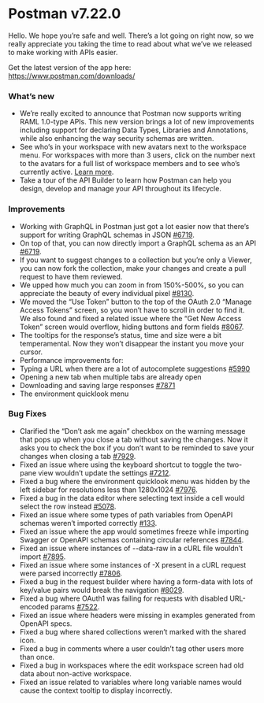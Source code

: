 # Postman v7.22.0

Hello. We hope you’re safe and well. There’s a lot going on right now, so we really appreciate you taking the time to read about what we’ve we released to make working with APIs easier.

Get the latest version of the app here: https://www.postman.com/downloads/

### What’s new
* We’re really excited to announce that Postman now supports writing RAML 1.0-type APIs. This new version brings a lot of new improvements including support for declaring Data Types, Libraries and Annotations, while also enhancing the way security schemas are written.
* See who’s in your workspace with new avatars next to the workspace menu. For workspaces with more than 3 users, click on the number next to the avatars for a full list of workspace members and to see who’s currently active. [Learn more](https://go.pstmn.io/docs-presence).
* Take a tour of the API Builder to learn how Postman can help you design, develop and manage your API throughout its lifecycle.

### Improvements
* Working with GraphQL in Postman just got a lot easier now that there’s support for writing GraphQL schemas in JSON
[#6719](https://github.com/postmanlabs/postman-app-support/issues/6719).
* On top of that, you can now directly import a GraphQL schema as an API
[#6719](https://github.com/postmanlabs/postman-app-support/issues/6719).
* If you want to suggest changes to a collection but you’re only a Viewer, you can now fork the collection, make your changes and create a pull request to have them reviewed.
* We upped how much you can zoom in from 150%-500%, so you can appreciate the beauty of every individual pixel
[#8130](https://github.com/postmanlabs/postman-app-support/issues/8130).
* We moved the “Use Token” button to the top of the OAuth 2.0 “Manage Access Tokens” screen, so you won’t have to scroll in order to find it. We also found and fixed a related issue where the “Get New Access Token” screen would overflow, hiding buttons and form fields
[#8067](https://github.com/postmanlabs/postman-app-support/issues/8067).
* The tooltips for the response’s status, time and size were a bit temperamental. Now they won’t disappear the instant you move your cursor.
* Performance improvements for:
* Typing a URL when there are a lot of autocomplete suggestions [#5990](https://github.com/postmanlabs/postman-app-support/issues/5990)
* Opening a new tab when multiple tabs are already open
* Downloading and saving large responses [#7871](https://github.com/postmanlabs/postman-app-support/issues/7871)
* The environment quicklook menu

### Bug Fixes
* Clarified the “Don’t ask me again” checkbox on the warning message that pops up when you close a tab without saving the changes. Now it asks you to check the box if you don’t want to be reminded to save your changes when closing a tab
[#7929](https://github.com/postmanlabs/postman-app-support/issues/7929).
* Fixed an issue where using the keyboard shortcut to toggle the two-pane view wouldn’t update the settings
[#7212](https://github.com/postmanlabs/postman-app-support/issues/7212).
* Fixed a bug where the environment quicklook menu was hidden by the left sidebar for resolutions less than 1280x1024
[#7976](https://github.com/postmanlabs/postman-app-support/issues/7976).
* Fixed a bug in the data editor where selecting text inside a cell would select the row instead
[#5078](https://github.com/postmanlabs/postman-app-support/issues/5078).
* Fixed an issue where some types of path variables from OpenAPI schemas weren’t imported correctly
[#133](https://github.com/postmanlabs/postman-app-support/issues/133).
* Fixed an issue where the app would sometimes freeze while importing Swagger or OpenAPI schemas containing circular references
[#7844](https://github.com/postmanlabs/postman-app-support/issues/7844).
* Fixed an issue where instances of --data-raw in a cURL file wouldn’t import
[#7895](https://github.com/postmanlabs/postman-app-support/issues/7895).
* Fixed an issue where some instances of -X present in a cURL request were parsed incorrectly
[#7806](https://github.com/postmanlabs/postman-app-support/issues/7806).
* Fixed a bug in the request builder where having a form-data with lots of key/value pairs would break the navigation
[#8029](https://github.com/postmanlabs/postman-app-support/issues/8029).
* Fixed a bug where OAuth1 was failing for requests with disabled URL-encoded params
[#7522](https://github.com/postmanlabs/postman-app-support/issues/7522).
* Fixed an issue where headers were missing in examples generated from OpenAPI specs.
* Fixed a bug where shared collections weren’t marked with the shared icon.
* Fixed a bug in comments where a user couldn’t tag other users more than once.
* Fixed a bug in workspaces where the edit workspace screen had old data about non-active workspace.
* Fixed an issue related to variables where long variable names would cause the context tooltip to display incorrectly.
